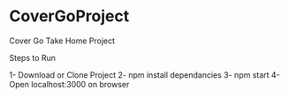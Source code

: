 # CoverGoProject
Cover Go Take Home Project

Steps to Run 

1- Download or Clone Project
2- npm install dependancies
3- npm start
4- Open localhost:3000 on browser
